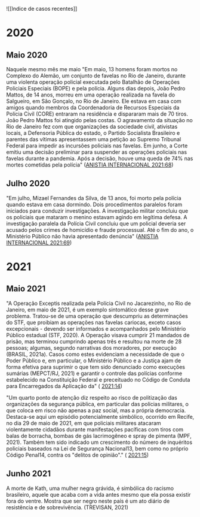 ![[Indice de casos recentes]]

# 2020

## Maio 2020

Naquele mesmo mês me maio
"Em maio, 13 homens foram mortos no Complexo do Alemão, um conjunto de favelas no Rio de Janeiro, durante uma violenta operação policial executada pelo Batalhão de Operações Policiais Especiais (BOPE) e pela polícia. Alguns dias depois, João Pedro Mattos, de 14 anos, morreu em uma operação realizada na favela do Salgueiro, em São Gonçalo, no Rio de Janeiro. Ele estava em casa com amigos quando membros da Coordenadoria de Recursos Especiais da Polícia Civil (CORE) entraram na residência e dispararam mais de 70 tiros. João Pedro Mattos foi atingido pelas costas. O agravamento da situação no Rio de Janeiro fez com que organizações da sociedade civil, ativistas locais, a Defensoria Pública do estado, o Partido Socialista Brasileiro e parentes das vítimas apresentassem uma petição ao Supremo Tribunal Federal para impedir as incursões policiais nas favelas. Em junho, a Corte emitiu uma decisão preliminar para suspender as operações policiais nas favelas durante a pandemia. Após a decisão, houve uma queda de 74% nas mortes cometidas pela polícia" ([ANISTIA INTERNACIONAL 2021:68](zotero://open-pdf/groups/4374086/items/BJCLRBG5?page=68))

## Julho 2020
"Em julho, Mizael Fernandes da Silva, de 13 anos, foi morto pela polícia quando estava em casa dormindo. Dois procedimentos paralelos foram iniciados para conduzir investigações. A investigação militar concluiu que os policiais que mataram o menino estavam agindo em legítima defesa. A investigação paralela da Polícia Civil concluiu que um policial deveria ser acusado pelos crimes de homicídio e fraude processual. Até o fim do ano, o Ministério Público não havia apresentado denúncia" ([ANISTIA INTERNACIONAL 2021:69](zotero://open-pdf/groups/4374086/items/BJCLRBG5?page=69))


# 2021
## Maio 2021
"A Operação Exceptis realizada pela Polícia Civil no Jacarezinho, no Rio de Janeiro, em maio de 2021, é um exemplo sintomático desse grave problema. Tratou-se de uma operação que descumpriu as determinações do STF, que proibiam as operações nas favelas cariocas, exceto casos excepcionais - devendo ser informados e acompanhados pelo Ministério Público estadual (STF, 2020). A Operação visava cumprir 21 mandados de prisão, mas terminou cumprindo apenas três e resultou na morte de 28 pessoas; algumas, segundo narrativas dos moradores, por execução (BRASIL, 2021a). Casos como estes evidenciam a necessidade de que o Poder Público e, em particular, o Ministério Público e a Justiça ajam de forma efetiva para suprimir o que tem sido denunciado como execuções sumárias (MEPCT/RJ, 2021) e garantir o controle das polícias conforme estabelecido na Constituição Federal e preceituado no Código de Conduta para Encarregados da Aplicação da" ( [2021:14](zotero://open-pdf/groups/4374086/items/6L5F6SDG?page=14))

"Um quarto ponto de atenção diz respeito ao risco de politização das organizações da segurança pública, em particular das polícias militares, o que coloca em risco não apenas a paz social, mas a própria democracia. Destaca-se aqui um episódio potencialmente simbólico, ocorrido em Recife, no dia 29 de maio de 2021, em que policiais militares atacaram violentamente cidadãos durante manifestações pacíficas com tiros com balas de borracha, bombas de gás lacrimogêneo e spray de pimenta (MPF, 2021). Também tem sido indicado um crescimento do número de inquéritos policiais baseados na Lei de Segurança Nacional13, bem como no próprio Código Penal14, contra os "delitos de opinião"." ( [2021:15](zotero://open-pdf/groups/4374086/items/6L5F6SDG?page=15))


## Junho 2021
A morte de Kath, uma mulher negra grávida, é simbólica do racismo brasileiro, aquele que acaba com a vida antes mesmo que ela possa existir fora do ventre. Mostra que ser negro neste país é um ato diário de resistência e de sobrevivência. (TREVISAN, 2021)


